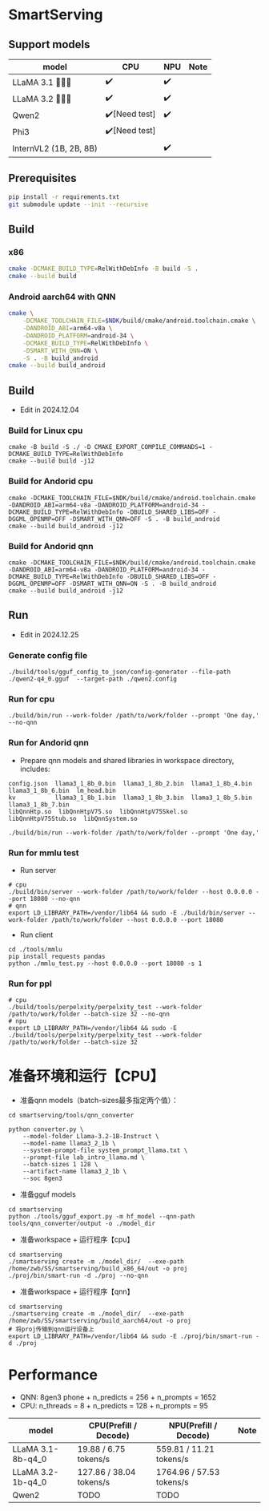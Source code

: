 # SmartServing

## Support models
| model    | CPU      | NPU      |Note      |
|----------|----------|----------|----------|
| LLaMA 3.1 🦙🦙🦙  | ✔️    | ✔️    |    |
| LLaMA 3.2 🦙🦙🦙  | ✔️    | ✔️    |   |
| Qwen2  | ✔️[Need test]    | ✔️    |    |
| Phi3  | ✔️[Need test]    |     |    |
| InternVL2 (1B, 2B, 8B) |     |✔️    |    |

## Prerequisites

```bash
pip install -r requirements.txt
git submodule update --init --recursive
```

## Build

###  x86

```bash
cmake -DCMAKE_BUILD_TYPE=RelWithDebInfo -B build -S .
cmake --build build
```

### Android aarch64 with QNN

```bash
cmake \
    -DCMAKE_TOOLCHAIN_FILE=$NDK/build/cmake/android.toolchain.cmake \
    -DANDROID_ABI=arm64-v8a \
    -DANDROID_PLATFORM=android-34 \
    -DCMAKE_BUILD_TYPE=RelWithDebInfo \
    -DSMART_WITH_QNN=ON \
    -S . -B build_android
cmake --build build_android
```

## Build
- Edit in 2024.12.04

### Build for Linux cpu
```
cmake -B build -S ./ -D CMAKE_EXPORT_COMPILE_COMMANDS=1 -DCMAKE_BUILD_TYPE=RelWithDebInfo
cmake --build build -j12
```

### Build for Andorid cpu
```
cmake -DCMAKE_TOOLCHAIN_FILE=$NDK/build/cmake/android.toolchain.cmake -DANDROID_ABI=arm64-v8a -DANDROID_PLATFORM=android-34 -DCMAKE_BUILD_TYPE=RelWithDebInfo -DBUILD_SHARED_LIBS=OFF -DGGML_OPENMP=OFF -DSMART_WITH_QNN=OFF -S . -B build_android
cmake --build build_android -j12
```

### Build for Andorid qnn
```
cmake -DCMAKE_TOOLCHAIN_FILE=$NDK/build/cmake/android.toolchain.cmake -DANDROID_ABI=arm64-v8a -DANDROID_PLATFORM=android-34 -DCMAKE_BUILD_TYPE=RelWithDebInfo -DBUILD_SHARED_LIBS=OFF -DGGML_OPENMP=OFF -DSMART_WITH_QNN=ON -S . -B build_android
cmake --build build_android -j12
```

## Run
- Edit in 2024.12.25

### Generate config file
```
./build/tools/gguf_config_to_json/config-generator --file-path ./qwen2-q4_0.gguf  --target-path ./qwen2.config
```

### Run for cpu
```
./build/bin/run --work-folder /path/to/work/folder --prompt 'One day,' --no-qnn
```

### Run for Andorid qnn
- Prepare qnn models and shared libraries in workspace directory, includes:
```
config.json  llama3_1_8b_0.bin  llama3_1_8b_2.bin  llama3_1_8b_4.bin  llama3_1_8b_6.bin  lm_head.bin
kv           llama3_1_8b_1.bin  llama3_1_8b_3.bin  llama3_1_8b_5.bin  llama3_1_8b_7.bin
libQnnHtp.so  libQnnHtpV75.so  libQnnHtpV75Skel.so  libQnnHtpV75Stub.so  libQnnSystem.so
```
```
./build/bin/run --work-folder /path/to/work/folder --prompt 'One day,'
```

### Run for mmlu test
- Run server
```
# cpu
./build/bin/server --work-folder /path/to/work/folder --host 0.0.0.0 --port 18080 --no-qnn
# qnn
export LD_LIBRARY_PATH=/vendor/lib64 && sudo -E ./build/bin/server --work-folder /path/to/work/folder --host 0.0.0.0 --port 18080
```
- Run client
```
cd ./tools/mmlu
pip install requests pandas
python ./mmlu_test.py --host 0.0.0.0 --port 18080 -s 1
```

### Run for ppl
```
# cpu
./build/tools/perpelxity/perpelxity_test --work-folder /path/to/work/folder --batch-size 32 --no-qnn
# npu
export LD_LIBRARY_PATH=/vendor/lib64 && sudo -E ./build/tools/perpelxity/perpelxity_test --work-folder /path/to/work/folder --batch-size 32
```


# 准备环境和运行【CPU】
- 准备qnn models（batch-sizes最多指定两个值）：
```
cd smartserving/tools/qnn_converter

python converter.py \
    --model-folder Llama-3.2-1B-Instruct \
    --model-name llama3_2_1b \
    --system-prompt-file system_prompt_llama.txt \ 
    --prompt-file lab_intro_llama.md \
    --batch-sizes 1 128 \
    --artifact-name llama3_2_1b \
    --soc 8gen3
```
- 准备gguf models
```
cd smartserving
python ./tools/gguf_export.py -m hf_model --qnn-path tools/qnn_converter/output -o ./model_dir
```
- 准备workspace + 运行程序【cpu】
```
cd smartserving
./smartserving create -m ./model_dir/  --exe-path /home/zwb/SS/smartserving/build_x86_64/out -o proj
./proj/bin/smart-run -d ./proj --no-qnn
```
- 准备workspace + 运行程序【qnn】
```
cd smartserving
./smartserving create -m ./model_dir/  --exe-path /home/zwb/SS/smartserving/build_aarch64/out -o proj
# 将proj传输到qnn运行设备上
export LD_LIBRARY_PATH=/vendor/lib64 && sudo -E ./proj/bin/smart-run -d ./proj
```

# Performance
- QNN: 8gen3 phone + n_predicts = 256 + n_prompts = 1652
- CPU: n_threads = 8 + n_predicts = 128 + n_prompts = 95

| model    | CPU(Prefill / Decode)     | NPU(Prefill / Decode)      |Note      |
|----------|----------|----------|----------|
| LLaMA 3.1-8b-q4_0  | 19.88 / 6.75 tokens/s    | 559.81 / 11.21 tokens/s    |  |
| LLaMA 3.2-1b-q4_0  | 127.86 / 38.04 tokens/s   | 1764.96 / 57.53 tokens/s    |  |
| Qwen2  | TODO   | TODO    |  |
